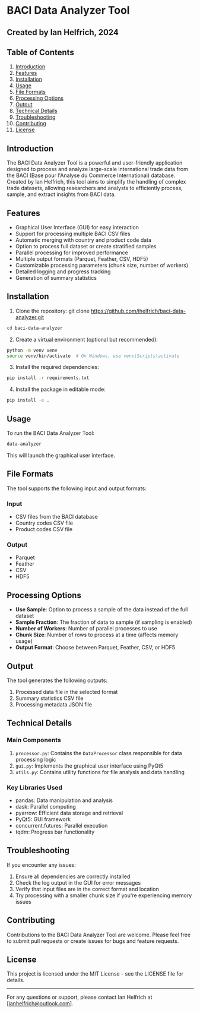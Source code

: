 # BACI Data Analyzer Tool

## Created by Ian Helfrich, 2024

## Table of Contents
1. [Introduction](#introduction)
2. [Features](#features)
3. [Installation](#installation)
4. [Usage](#usage)
5. [File Formats](#file-formats)
6. [Processing Options](#processing-options)
7. [Output](#output)
8. [Technical Details](#technical-details)
9. [Troubleshooting](#troubleshooting)
10. [Contributing](#contributing)
11. [License](#license)

## Introduction

The BACI Data Analyzer Tool is a powerful and user-friendly application designed to process and analyze large-scale international trade data from the BACI (Base pour l'Analyse du Commerce International) database. Created by Ian Helfrich, this tool aims to simplify the handling of complex trade datasets, allowing researchers and analysts to efficiently process, sample, and extract insights from BACI data.

## Features

- Graphical User Interface (GUI) for easy interaction
- Support for processing multiple BACI CSV files
- Automatic merging with country and product code data
- Option to process full dataset or create stratified samples
- Parallel processing for improved performance
- Multiple output formats (Parquet, Feather, CSV, HDF5)
- Customizable processing parameters (chunk size, number of workers)
- Detailed logging and progress tracking
- Generation of summary statistics

## Installation

1. Clone the repository:
git clone https://github.com/ihelfrich/baci-data-analyzer.git
```bash
cd baci-data-analyzer
```

2. Create a virtual environment (optional but recommended):
```bash
python -m venv venv
source venv/bin/activate  # On Windows, use venv\Scripts\activate
```

3. Install the required dependencies:
```bash
pip install -r requirements.txt
```

4. Install the package in editable mode:
```bash
pip install -e .
```

## Usage

To run the BACI Data Analyzer Tool:
```bash
data-analyzer
```

This will launch the graphical user interface.

## File Formats

The tool supports the following input and output formats:

### Input
- CSV files from the BACI database
- Country codes CSV file
- Product codes CSV file

### Output
- Parquet
- Feather
- CSV
- HDF5

## Processing Options

- **Use Sample**: Option to process a sample of the data instead of the full dataset
- **Sample Fraction**: The fraction of data to sample (if sampling is enabled)
- **Number of Workers**: Number of parallel processes to use
- **Chunk Size**: Number of rows to process at a time (affects memory usage)
- **Output Format**: Choose between Parquet, Feather, CSV, or HDF5

## Output

The tool generates the following outputs:

1. Processed data file in the selected format
2. Summary statistics CSV file
3. Processing metadata JSON file

## Technical Details

### Main Components

1. `processor.py`: Contains the `DataProcessor` class responsible for data processing logic
2. `gui.py`: Implements the graphical user interface using PyQt5
3. `utils.py`: Contains utility functions for file analysis and data handling

### Key Libraries Used

- pandas: Data manipulation and analysis
- dask: Parallel computing
- pyarrow: Efficient data storage and retrieval
- PyQt5: GUI framework
- concurrent.futures: Parallel execution
- tqdm: Progress bar functionality

## Troubleshooting

If you encounter any issues:

1. Ensure all dependencies are correctly installed
2. Check the log output in the GUI for error messages
3. Verify that input files are in the correct format and location
4. Try processing with a smaller chunk size if you're experiencing memory issues

## Contributing

Contributions to the BACI Data Analyzer Tool are welcome. Please feel free to submit pull requests or create issues for bugs and feature requests.

## License

This project is licensed under the MIT License - see the LICENSE file for details.

---

For any questions or support, please contact Ian Helfrich at [ianhelfrich@outlook.com].

